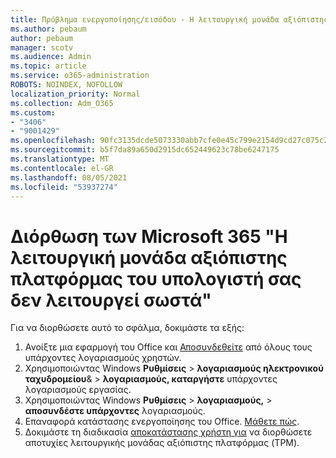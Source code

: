 ```yaml
---
title: Πρόβλημα ενεργοποίησης/εισόδου - Η λειτουργική μονάδα αξιόπιστης πλατφόρμας δεν λειτουργεί σωστά
ms.author: pebaum
author: pebaum
manager: scotv
ms.audience: Admin
ms.topic: article
ms.service: o365-administration
ROBOTS: NOINDEX, NOFOLLOW
localization_priority: Normal
ms.collection: Adm_O365
ms.custom:
- "3406"
- "9001429"
ms.openlocfilehash: 90fc3135dcde5073330abb7cfe0e45c799e2154d9cd27c075c2c9ac89c18a641
ms.sourcegitcommit: b5f7da89a650d2915dc652449623c78be6247175
ms.translationtype: MT
ms.contentlocale: el-GR
ms.lasthandoff: 08/05/2021
ms.locfileid: "53937274"
---
```

# <a name="fixing-the-microsoft-365-apps-your-computers-trusted-platform-module-is-not-functioning-properly-message"></a>Διόρθωση των Microsoft 365 "Η λειτουργική μονάδα αξιόπιστης πλατφόρμας του υπολογιστή σας δεν λειτουργεί σωστά"

Για να διορθώσετε αυτό το σφάλμα, δοκιμάστε τα εξής:

1. Ανοίξτε μια εφαρμογή του Office και [Αποσυνδεθείτε](https://support.office.com/article/5a20dc11-47e9-4b6f-945d-478cb6d92071) από όλους τους υπάρχοντες λογαριασμούς χρηστών.   
2. Χρησιμοποιώντας Windows **Ρυθμίσεις**  >  **λογαριασμούς ηλεκτρονικού ταχυδρομείου**&  >  **λογαριασμούς, καταργήστε** υπάρχοντες λογαριασμούς εργασίας. 
3. Χρησιμοποιώντας Windows **Ρυθμίσεις**  >  **λογαριασμούς,**  >  **αποσυνδέστε υπάρχοντες** λογαριασμούς. 
4. Επαναφορά κατάστασης ενεργοποίησης του Office. [Μάθετε πώς](https://docs.microsoft.com/office365/troubleshoot/activation/reset-office-365-proplus-activation-state
).
5. Δοκιμάστε τη διαδικασία [αποκατάστασης χρήστη για](https://docs.microsoft.com/office365/troubleshoot/administration/connection-issue-when-sign-in-office-2016#symptom-2) να διορθώσετε αποτυχίες λειτουργικής μονάδας αξιόπιστης πλατφόρμας (TPM).